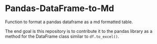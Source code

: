 # Pandas-DataFrame-to-Md
Function to format a pandas dataframe as a md formatted table. 

The end goal is this repository is to contribute it to the pandas library as a method for the DataFrame class similar to `df.to_excel()`.

